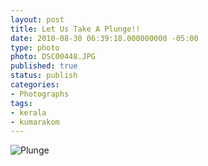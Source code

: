 ```yaml
---
layout: post
title: Let Us Take A Plunge!!
date: 2010-08-30 06:39:18.000000000 -05:00
type: photo
photo: DSC00448.JPG
published: true
status: publish
categories:
- Photographs
tags:
- kerala
- kumarakom
---
```

<p><img src="{{ site.url }}/assets/images/DSC00448.JPG" alt="Plunge" /></p>
